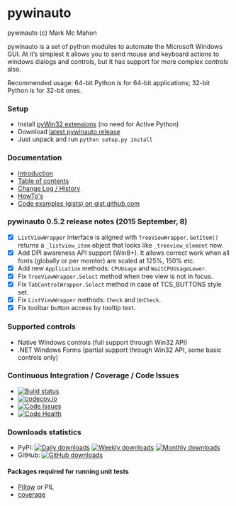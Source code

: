 pywinauto
============
pywinauto (c) Mark Mc Mahon

pywinauto is a set of python modules to automate the Microsoft Windows GUI. 
At it’s simplest it allows you to send mouse and keyboard actions to windows 
dialogs and controls, but It has support for more complex controls also.

Recommended usage: 64-bit Python is for 64-bit applications; 32-bit Python is for 32-bit ones.

### Setup
* Install [pyWin32 extensions](http://sourceforge.net/projects/pywin32/files/pywin32/) (no need for Active Python)
* Download [latest pywinauto release](https://github.com/pywinauto/pywinauto/releases/download/0.5.2/pywinauto-0.5.2.zip)
* Just unpack and run `python setup.py install`

### Documentation
* [Introduction](http://pywinauto.github.io/docs/)
* [Table of contents](http://pywinauto.github.io/docs/contents.html)
* [Change Log / History](http://pywinauto.github.io/docs/HISTORY.html)
* [HowTo's](http://pywinauto.github.io/docs/HowTo.html)
* [Code examples (gists) on gist.github.com](https://gist.github.com/vasily-v-ryabov)

### pywinauto 0.5.2 release notes (2015 September, 8)
 - [x] `ListViewWrapper` interface is aligned with `TreeViewWrapper`. `GetItem()` returns a `_listview_item` object that looks like `_treeview_element` now.
 - [x] Add DPI awareness API support (Win8+). It allows correct work when all fonts (globally or per monitor) are scaled at 125%, 150% etc.
 - [x] Add new `Application` methods: `CPUUsage` and `WaitCPUUsageLower`.
 - [x] Fix `TreeViewWrapper.Select` method when tree view is not in focus.
 - [x] Fix `TabControlWrapper.Select` method in case of TCS_BUTTONS style set.
 - [x] Fix `ListViewWrapper` methods: `Check` and `UnCheck`.
 - [x] Fix toolbar button access by tooltip text.

### Supported controls
* Native Windows controls (full support through Win32 API)
* .NET Windows Forms (partial support through Win32 API, some basic controls only)

### Continuous Integration / Coverage / Code Issues
* [![Build status](https://ci.appveyor.com/api/projects/status/ykk30v7vcvkmpnoq/branch/master?svg=true)](https://ci.appveyor.com/project/vasily-v-ryabov/pywinauto/branch/master)
* [![codecov.io](http://codecov.io/github/pywinauto/pywinauto/coverage.svg?branch=master)](http://codecov.io/github/pywinauto/pywinauto?branch=master)
* [![Code Issues](http://www.quantifiedcode.com/api/v1/project/9d5d994af16f46a28961f01dfc63091d/badge.svg)](https://www.quantifiedcode.com/app/project/gh:pywinauto:pywinauto)
* [![Code Health](https://landscape.io/github/pywinauto/pywinauto/master/landscape.svg?style=flat)](https://landscape.io/github/pywinauto/pywinauto/master)

### Downloads statistics
* PyPI: [![Daily downloads](https://img.shields.io/pypi/dd/pywinauto.svg)](https://pypi.python.org/pypi/pywinauto) [![Weekly downloads](https://img.shields.io/pypi/dw/pywinauto.svg)](https://pypi.python.org/pypi/pywinauto) [![Monthly downloads](https://img.shields.io/pypi/dm/pywinauto.svg)](https://pypi.python.org/pypi/pywinauto)
* GitHub: [![GitHub downloads](https://img.shields.io/github/downloads/pywinauto/pywinauto/0.5.2/pywinauto-0.5.2.zip.svg)](https://github.com/pywinauto/pywinauto/releases/download/0.5.2/pywinauto-0.5.2.zip)

#### Packages required for running unit tests
* [Pillow](https://pypi.python.org/pypi/Pillow/2.7.0) or PIL
* [coverage](https://pypi.python.org/pypi/coverage)
